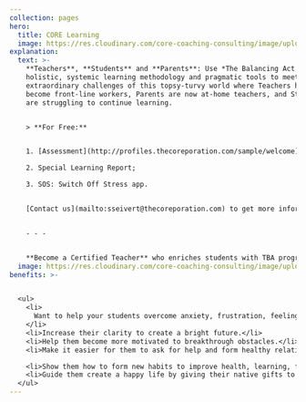 ```yaml
---
collection: pages
hero:
  title: CORE Learning
  image: https://res.cloudinary.com/core-coaching-consulting/image/upload/v1596493058/pexels-pixabay-161154_uftaqi.jpg
explanation:
  text: >-
    **Teachers**, **Students** and **Parents**: Use *The Balancing Act's*
    holistic, systemic learning methodology and pragmatic tools to meet the
    extraordinary challenges of this topsy-turvy world where Teachers have
    become front-line workers, Parents are now at-home teachers, and Students
    are struggling to continue learning.


    > **For Free:**


    1. [Assessment](http://profiles.thecoreporation.com/sample/welcome) of your greatest strength and liability;

    2. Special Learning Report;

    3. SOS: Switch Off Stress app.


    [Contact us](mailto:sseivert@thecoreporation.com) to get more information or take a **Premium Profile** to get a full report on your personal strengths and weaknesses. Attend one of our **excellent seminars**: Productivity, Stress, Prospering, a Leading Your Life & Work seminar or the 3-month implementation program. And please **donate** (below) so we can bring TBA programs to at-risk youth around the world.


    - - -


    **Become a Certified Teacher** who enriches students with TBA programs such as *The Compass Course*. [Send us a Message](mailto:sseivert@thecoreporation.com) to find out more.
  image: https://res.cloudinary.com/core-coaching-consulting/image/upload/v1600804117/abdelkader-ft-CcZzQcYGYC4-unsplash_jvaahu.jpg
benefits: >-


  <ul>
    <li>
      Want to help your students overcome anxiety, frustration, feeling stuck.
    </li>
    <li>Increase their clarity to create a bright future.</li>
    <li>Help them become more motivated to breakthrough obstacles.</li>
    <li>Make it easier for them to ask for help and form healthy relationships.</li>

    <li>Show them how to form new habits to improve health, learning, finances.</li>
    <li>Guide them create a happy life by giving their native gifts to the world.</li>
  </ul>
---
```

